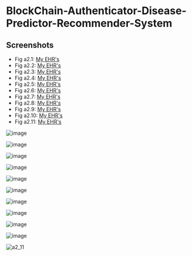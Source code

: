# BlockChain-Authenticator-Disease-Predictor-Recommender-System

## Screenshots
- Fig a2.1: <a href="#a2_1">My EHR's</a>
- Fig a2.2: <a href="#a2_2">My EHR's</a>
- Fig a2.3: <a href="#a2_3">My EHR's</a>
- Fig a2.4: <a href="#a2_4">My EHR's</a>
- Fig a2.5: <a href="#a2_5">My EHR's</a>
- Fig a2.6: <a href="#a2_6">My EHR's</a>
- Fig a2.7: <a href="#a2_7">My EHR's</a>
- Fig a2.8: <a href="#a2_8">My EHR's</a>
- Fig a2.9: <a href="#a2_9">My EHR's</a>
- Fig a2.10: <a href="#a2_10">My EHR's</a>
- Fig a2.11: <a href="#a2_11">My EHR's</a>

<a id="a2_1"></a>
![image](https://github.com/jjaskirat/BlockChain-Authenticator-Disease-Predictor-Recommender-System/assets/22426543/160ddbf4-9dba-42bd-82d2-bacf72964a7f)

<a id="a2_2"></a>
![image](https://github.com/jjaskirat/BlockChain-Authenticator-Disease-Predictor-Recommender-System/assets/22426543/03092baa-8156-4c95-82d6-c951782577db)

<a id="a2_3"></a>
![image](https://github.com/jjaskirat/BlockChain-Authenticator-Disease-Predictor-Recommender-System/assets/22426543/9c2ec8ae-cc5f-4af6-a73f-dc4d8db73e4e)

<a id="a2_4"></a>
![image](https://github.com/jjaskirat/BlockChain-Authenticator-Disease-Predictor-Recommender-System/assets/22426543/eb0643ed-4918-470e-9b8b-bdfe02cba943)

<a id="a2_5"></a>
![image](https://github.com/jjaskirat/BlockChain-Authenticator-Disease-Predictor-Recommender-System/assets/22426543/9442590f-a97c-499b-aae2-4d85d2ac7398)

<a id="a2_6"></a>
![image](https://github.com/jjaskirat/BlockChain-Authenticator-Disease-Predictor-Recommender-System/assets/22426543/defb5d92-891c-4dbf-a507-ae8b7144cb89)

<a id="a2_7"></a>
![image](https://github.com/jjaskirat/BlockChain-Authenticator-Disease-Predictor-Recommender-System/assets/22426543/9dccf278-c7e4-4690-8f58-bf7ccf6b7fed)

<a id="a2_8"></a>
![image](https://github.com/jjaskirat/BlockChain-Authenticator-Disease-Predictor-Recommender-System/assets/22426543/9e01e12b-780a-481a-b6f5-ae7074a47e67)

<a id="a2_9"></a>
![image](https://github.com/jjaskirat/BlockChain-Authenticator-Disease-Predictor-Recommender-System/assets/22426543/57ddb017-9701-4e89-bfa6-bf3b8be7d874)

<a id="a2_10"></a>
![image](https://github.com/jjaskirat/BlockChain-Authenticator-Disease-Predictor-Recommender-System/assets/22426543/3158db52-8eb9-4fc0-acdf-864c85259b07)

<a id="a2_11"></a>
![a2_11](https://github.com/jjaskirat/BlockChain-Authenticator-Disease-Predictor-Recommender-System/assets/22426543/9144d016-f634-473f-be65-096805a65d45)
